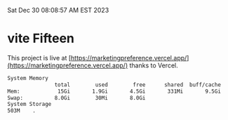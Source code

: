 Sat Dec 30 08:08:57 AM EST 2023

# vite Fifteen


This project is live at [https://marketingpreference.vercel.app/](https://marketingpreference.vercel.app/) thanks to Vercel.

```bash
System Memory
               total        used        free      shared  buff/cache   available
Mem:            15Gi       1.9Gi       4.5Gi       331Mi       9.5Gi        13Gi
Swap:          8.0Gi        30Mi       8.0Gi
System Storage
503M	.
